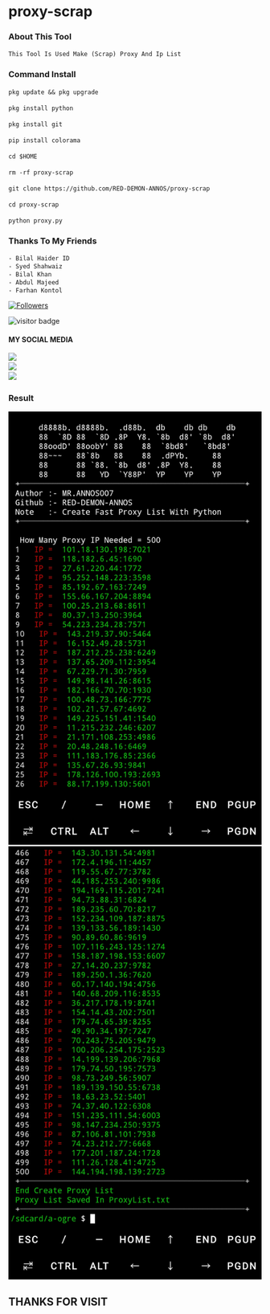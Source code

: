 # proxy-scrap
### About This Tool
```
This Tool Is Used Make (Scrap) Proxy And Ip List
```
### Command Install
```
pkg update && pkg upgrade

pkg install python

pkg install git

pip install colorama

cd $HOME

rm -rf proxy-scrap

git clone https://github.com/RED-DEMON-ANNOS/proxy-scrap

cd proxy-scrap

python proxy.py
```
### Thanks To My Friends
```
- Bilal Haider ID
- Syed Shahwaiz
- Bilal Khan
- Abdul Majeed
- Farhan Kontol
```
<a href="https://github.com/RED-DEMON-ANNOS/followers">
<img title="Followers" src="https://img.shields.io/github/followers/RED-DEMON-ANNOS?label=Followers&color=black&style=flat-square"></a>

![visitor badge](https://visitor-badge.glitch.me/badge?page_id=RED-DEMON-ANNOS/proxy-scrap.visitor-badge&left_text=MyPageVisitors)
#### MY SOCIAL MEDIA

[![](https://img.shields.io/badge/Github-black?logo=Github&logoColor=red&labelColor=black)](https://github.com/RED-DEMON-ANNOS) <br>
[![](https://img.shields.io/badge/Facebook-black?logo=Facebook&logoColor=red&labelColor=black)](https://www.facebook.com/MR.ANNOS) <br>
[![](https://img.shields.io/badge/Instagram-black?logo=Instagram&logoColor=red&labelColor=black)](https://www.instagram.com/annos_007) <br>

### Result
![template](https://github.com/RED-DEMON-ANNOS/proxy-scrap/blob/main/data/Screenshot_20221013-115943.jpg)
![template](https://github.com/RED-DEMON-ANNOS/proxy-scrap/blob/main/data/Screenshot_20221013-115958.jpg)

<h2> THANKS FOR VISIT <h2\>
